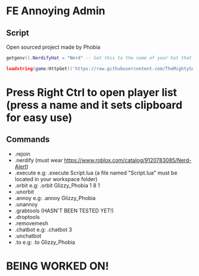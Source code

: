 # FE Annoying Admin

## Script
Open sourced project made by Phobia
```lua
getgenv().NerdifyHat = "Nerd" -- Set this to the name of your hat that you want to nerdify

loadstring(game:HttpGet(('https://raw.githubusercontent.com/TheMightySource/FE-Annoying-Admin/main/Main.lua'),true))()
```
# Press Right Ctrl to open player list (press a name and it sets clipboard for easy use)
## Commands
 * .rejoin
 * .nerdify (must wear https://www.roblox.com/catalog/9120783085/Nerd-Alert)
 * .execute <file name> e.g: .execute Script.lua (a file named "Script.lua" must be located in your workspace folder)
 * .orbit <full player name> <speed> <radius> <eclipse> e.g: .orbit Glizzy_Phobia 1 8 1
 * .unorbit
 * .annoy <full player name> e.g: .annoy Glizzy_Phobia
 * .unannoy
 * .grabtools (HASN'T BEEN TESTED YET!)
 * .droptools
 * .removemesh
 * .chatbot <time to chat> e.g: .chatbot 3
 * .unchatbot
 * .to <player> e.g: .to Glizzy_Phobia
 
 # BEING WORKED ON!
